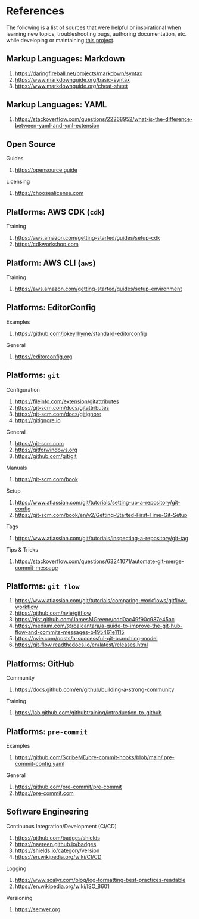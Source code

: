 # References

The following is a list of sources that were helpful or inspirational when
learning new topics, troubleshooting bugs, authoring documentation, etc. while
developing or maintaining [this project](README.md).

## Markup Languages: Markdown

1. <https://daringfireball.net/projects/markdown/syntax>
2. <https://www.markdownguide.org/basic-syntax>
3. <https://www.markdownguide.org/cheat-sheet>

## Markup Languages: YAML

1. <https://stackoverflow.com/questions/22268952/what-is-the-difference-between-yaml-and-yml-extension>

## Open Source

Guides

1. <https://opensource.guide>

Licensing

1. <https://choosealicense.com>

## Platforms: AWS CDK (`cdk`)

Training

1. <https://aws.amazon.com/getting-started/guides/setup-cdk>
2. <https://cdkworkshop.com>

## Platform: AWS CLI (`aws`)

Training

1. <https://aws.amazon.com/getting-started/guides/setup-environment>

## Platforms: EditorConfig

Examples

1. <https://github.com/jokeyrhyme/standard-editorconfig>

General

1. <https://editorconfig.org>

## Platforms: `git`

Configuration

1. <https://fileinfo.com/extension/gitattributes>
2. <https://git-scm.com/docs/gitattributes>
3. <https://git-scm.com/docs/gitignore>
4. <https://gitignore.io>

General

1. <https://git-scm.com>
2. <https://gitforwindows.org>
3. <https://github.com/git/git>

Manuals

1. <https://git-scm.com/book>

Setup

1. <https://www.atlassian.com/git/tutorials/setting-up-a-repository/git-config>
2. <https://git-scm.com/book/en/v2/Getting-Started-First-Time-Git-Setup>

Tags

1. <https://www.atlassian.com/git/tutorials/inspecting-a-repository/git-tag>

Tips & Tricks

1. <https://stackoverflow.com/questions/63241071/automate-git-merge-commit-message>

## Platforms: `git flow`

1. <https://www.atlassian.com/git/tutorials/comparing-workflows/gitflow-workflow>
2. <https://github.com/nvie/gitflow>
3. <https://gist.github.com/JamesMGreene/cdd0ac49f90c987e45ac>
4. <https://medium.com/@roalcantara/a-guide-to-improve-the-git-hub-flow-and-commits-messages-b495461e1115>
5. <https://nvie.com/posts/a-successful-git-branching-model>
6. <https://git-flow.readthedocs.io/en/latest/releases.html>

## Platforms: GitHub

Community

1. <https://docs.github.com/en/github/building-a-strong-community>

Training

1. <https://lab.github.com/githubtraining/introduction-to-github>

## Platforms: `pre-commit`

Examples

1. <https://github.com/ScribeMD/pre-commit-hooks/blob/main/.pre-commit-config.yaml>

General

1. <https://github.com/pre-commit/pre-commit>
2. <https://pre-commit.com>

## Software Engineering

Continuous Integration/Development (CI/CD)

1. <https://github.com/badges/shields>
2. <https://naereen.github.io/badges>
3. <https://shields.io/category/version>
4. <https://en.wikipedia.org/wiki/CI/CD>

Logging

1. <https://www.scalyr.com/blog/log-formatting-best-practices-readable>
2. <https://en.wikipedia.org/wiki/ISO_8601>

Versioning

1. <https://semver.org>
